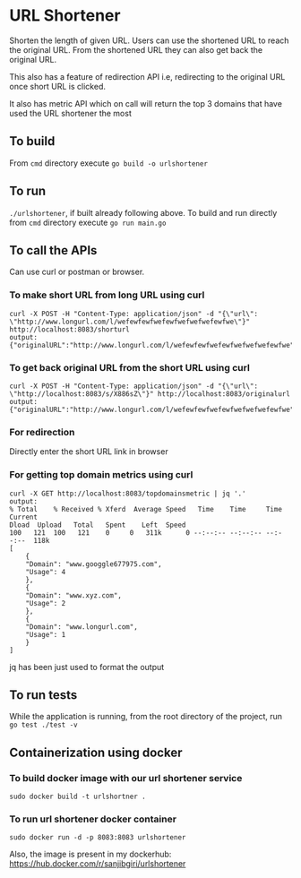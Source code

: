 # URL Shortener

Shorten the length of given URL. Users can use the shortened URL to reach the original URL.
From the shortened URL they can also get back the original URL.

This also has a feature of redirection API i.e, redirecting to the original URL once
short URL is clicked.

It also has metric API which on call will return the top 3 domains that have used the URL shortener the most

## To build
From `cmd` directory execute `go build -o urlshortener`

## To run
`./urlshortener`, if built already following above.
To build and run directly from `cmd` directory execute `go run main.go`

## To call the APIs

Can use curl or postman or browser.

### To make short URL from long URL using curl
```
curl -X POST -H "Content-Type: application/json" -d "{\"url\": \"http://www.longurl.com/l/wefewfewfwefewfwefwefwefewfwe\"}" http://localhost:8083/shorturl
output:
{"originalURL":"http://www.longurl.com/l/wefewfewfwefewfwefwefwefewfwe","shortURL":"http://localhost:8083/s/X886sZ"}
```
### To get back original URL from the short URL using curl
```
curl -X POST -H "Content-Type: application/json" -d "{\"url\": \"http://localhost:8083/s/X886sZ\"}" http://localhost:8083/originalurl
output:
{"originalURL":"http://www.longurl.com/l/wefewfewfwefewfwefwefwefewfwe","shortURL":"http://localhost:8083/s/X886sZ"}
```

### For redirection
Directly enter the short URL link in browser

### For getting top domain metrics using curl
```
curl -X GET http://localhost:8083/topdomainsmetric | jq '.'
output:
% Total    % Received % Xferd  Average Speed   Time    Time     Time  Current
Dload  Upload   Total   Spent    Left  Speed
100   121  100   121    0     0   311k      0 --:--:-- --:--:-- --:--:--  118k
[
    {
    "Domain": "www.googgle677975.com",
    "Usage": 4
    },
    {
    "Domain": "www.xyz.com",
    "Usage": 2
    },
    {
    "Domain": "www.longurl.com",
    "Usage": 1
    }
]
```
jq has been just used to format the output

## To run tests
While the application is running, from the root directory of the project, run `go test ./test -v`

## Containerization using docker

### To build docker image with our url shortener service
`sudo docker build -t urlshortner .`

### To run url shortener docker container
`sudo docker run -d -p 8083:8083 urlshortener`

Also, the image is present in my dockerhub:
https://hub.docker.com/r/sanjibgiri/urlshortener
